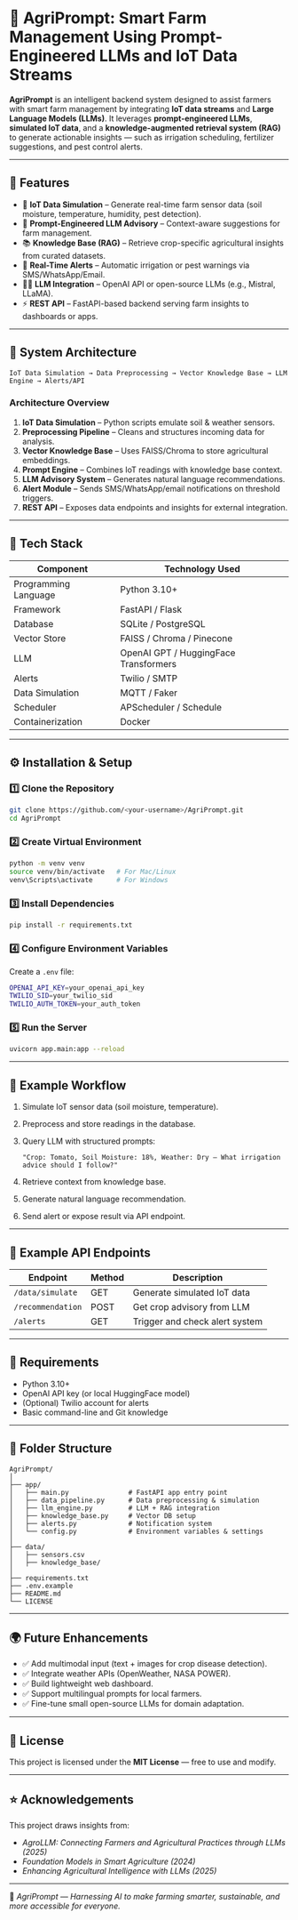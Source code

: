# 🌾 AgriPrompt: Smart Farm Management Using Prompt-Engineered LLMs and IoT Data Streams

**AgriPrompt** is an intelligent backend system designed to assist farmers with smart farm management by integrating **IoT data streams** and **Large Language Models (LLMs)**.
It leverages **prompt-engineered LLMs**, **simulated IoT data**, and a **knowledge-augmented retrieval system (RAG)** to generate actionable insights — such as irrigation scheduling, fertilizer suggestions, and pest control alerts.

---

## 🚀 Features

* 🌱 **IoT Data Simulation** – Generate real-time farm sensor data (soil moisture, temperature, humidity, pest detection).
* 🤖 **Prompt-Engineered LLM Advisory** – Context-aware suggestions for farm management.
* 📚 **Knowledge Base (RAG)** – Retrieve crop-specific agricultural insights from curated datasets.
* 🔔 **Real-Time Alerts** – Automatic irrigation or pest warnings via SMS/WhatsApp/Email.
* 🧑‍🤖 **LLM Integration** – OpenAI API or open-source LLMs (e.g., Mistral, LLaMA).
* ⚡ **REST API** – FastAPI-based backend serving farm insights to dashboards or apps.

---

## 🏧 System Architecture

```
IoT Data Simulation → Data Preprocessing → Vector Knowledge Base → LLM Engine → Alerts/API
```

### Architecture Overview

1. **IoT Data Simulation** – Python scripts emulate soil & weather sensors.
2. **Preprocessing Pipeline** – Cleans and structures incoming data for analysis.
3. **Vector Knowledge Base** – Uses FAISS/Chroma to store agricultural embeddings.
4. **Prompt Engine** – Combines IoT readings with knowledge base context.
5. **LLM Advisory System** – Generates natural language recommendations.
6. **Alert Module** – Sends SMS/WhatsApp/email notifications on threshold triggers.
7. **REST API** – Exposes data endpoints and insights for external integration.

---

## 🧬 Tech Stack

| Component            | Technology Used                       |
| -------------------- | ------------------------------------- |
| Programming Language | Python 3.10+                          |
| Framework            | FastAPI / Flask                       |
| Database             | SQLite / PostgreSQL                   |
| Vector Store         | FAISS / Chroma / Pinecone             |
| LLM                  | OpenAI GPT / HuggingFace Transformers |
| Alerts               | Twilio / SMTP                         |
| Data Simulation      | MQTT / Faker                          |
| Scheduler            | APScheduler / Schedule                |
| Containerization     | Docker                                |

---

## ⚙️ Installation & Setup

### 1️⃣ Clone the Repository

```bash
git clone https://github.com/<your-username>/AgriPrompt.git
cd AgriPrompt
```

### 2️⃣ Create Virtual Environment

```bash
python -m venv venv
source venv/bin/activate   # For Mac/Linux
venv\Scripts\activate      # For Windows
```

### 3️⃣ Install Dependencies

```bash
pip install -r requirements.txt
```

### 4️⃣ Configure Environment Variables

Create a `.env` file:

```bash
OPENAI_API_KEY=your_openai_api_key
TWILIO_SID=your_twilio_sid
TWILIO_AUTH_TOKEN=your_auth_token
```

### 5️⃣ Run the Server

```bash
uvicorn app.main:app --reload
```

---

## 🧠 Example Workflow

1. Simulate IoT sensor data (soil moisture, temperature).
2. Preprocess and store readings in the database.
3. Query LLM with structured prompts:

   ```
   "Crop: Tomato, Soil Moisture: 18%, Weather: Dry — What irrigation advice should I follow?"
   ```
4. Retrieve context from knowledge base.
5. Generate natural language recommendation.
6. Send alert or expose result via API endpoint.

---

## 🧪 Example API Endpoints

| Endpoint          | Method | Description                    |
| ----------------- | ------ | ------------------------------ |
| `/data/simulate`  | GET    | Generate simulated IoT data    |
| `/recommendation` | POST   | Get crop advisory from LLM     |
| `/alerts`         | GET    | Trigger and check alert system |

---

## 🧰 Requirements

* Python 3.10+
* OpenAI API key (or local HuggingFace model)
* (Optional) Twilio account for alerts
* Basic command-line and Git knowledge

---

## 🤩 Folder Structure

```
AgriPrompt/
│
├── app/
│   ├── main.py               # FastAPI app entry point
│   ├── data_pipeline.py      # Data preprocessing & simulation
│   ├── llm_engine.py         # LLM + RAG integration
│   ├── knowledge_base.py     # Vector DB setup
│   ├── alerts.py             # Notification system
│   └── config.py             # Environment variables & settings
│
├── data/
│   ├── sensors.csv
│   ├── knowledge_base/
│
├── requirements.txt
├── .env.example
├── README.md
└── LICENSE
```

---

## 🌍 Future Enhancements

* ✅ Add multimodal input (text + images for crop disease detection).
* ✅ Integrate weather APIs (OpenWeather, NASA POWER).
* ✅ Build lightweight web dashboard.
* ✅ Support multilingual prompts for local farmers.
* ✅ Fine-tune small open-source LLMs for domain adaptation.

---

<!-- This is a single-line comment.## 🧑‍🤝 Contributors

| Name                | Role                             |
| ------------------- | -------------------------------- |
| [Your Name]         | Project Lead / Backend Developer |
| [Collaborator Name] | LLM & Prompt Engineer            |
| [Collaborator Name] | IoT Simulation / Data Engineer   |

---
-->
## 📜 License

This project is licensed under the **MIT License** — free to use and modify.

---

## ⭐ Acknowledgements

This project draws insights from:

* *AgroLLM: Connecting Farmers and Agricultural Practices through LLMs (2025)*
* *Foundation Models in Smart Agriculture (2024)*
* *Enhancing Agricultural Intelligence with LLMs (2025)*

---

🌾 *AgriPrompt — Harnessing AI to make farming smarter, sustainable, and more accessible for everyone.*
